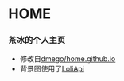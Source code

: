 # HOME
### 茶冰的个人主页
- 修改自[dmego/home.github.io](https://github.com/dmego/home.github.io)
- 背景图使用了[LoliApi](https://www.loliapi.com/)
